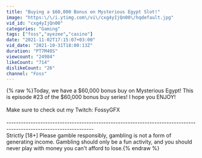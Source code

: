 ```yaml
---
title: "Buying a $60,000 Bonus on Mysterious Egypt Slot!"
image: "https:\/\/i.ytimg.com\/vi\/cxg4yIjQn00\/hqdefault.jpg"
vid_id: "cxg4yIjQn00"
categories: "Gaming"
tags: ["foss","ayezee","casino"]
date: "2021-11-02T17:15:07+03:00"
vid_date: "2021-10-31T18:00:13Z"
duration: "PT7M40S"
viewcount: "24984"
likeCount: "714"
dislikeCount: "26"
channel: "Foss"
---
```

{% raw %}Today, we have a $60,000 bonus buy on Mysterious Egypt! This is episode #23 of the $60,000 bonus buy series! I hope you ENJOY!<br /><br />Make sure to check out my Twitch: FossyGFX<br /><br />------------------------------------------------------------------------------------------------------------------<br />Strictly [18+] Please gamble responsibly, gambling is not a form of generating income. Gambling should only be a fun activity, and you should never play with money you can't afford to lose.{% endraw %}
